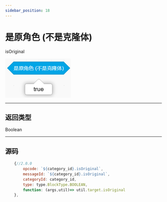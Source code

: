 ```yaml
---
sidebar_position: 18
---
```

# 是原角色 (不是克隆体)

isOriginal

![img](img\isOriginal\image.png)  


***
## 返回类型
Boolean


***
## 源码
```js title="/categorys/convenient.js"
    {//2.0.0
        opcode: `${category_id}.isOriginal`,
        messageId: `${category_id}.isOriginal`,
        categoryId: category_id,
        type: type.BlockType.BOOLEAN,
        function: (args,util)=> util.target.isOriginal
    },
```
